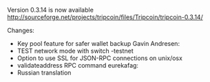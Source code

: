 Version 0.3.14 is now available
http://sourceforge.net/projects/tripcoin/files/Tripcoin/tripcoin-0.3.14/

Changes:
* Key pool feature for safer wallet backup
Gavin Andresen:
* TEST network mode with switch -testnet
* Option to use SSL for JSON-RPC connections on unix/osx
* validateaddress RPC command
eurekafag:
* Russian translation
